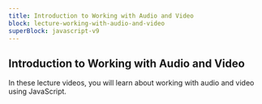 ```yaml
---
title: Introduction to Working with Audio and Video
block: lecture-working-with-audio-and-video
superBlock: javascript-v9
---
```


## Introduction to Working with Audio and Video

In these lecture videos, you will learn about working with audio and video using JavaScript.
